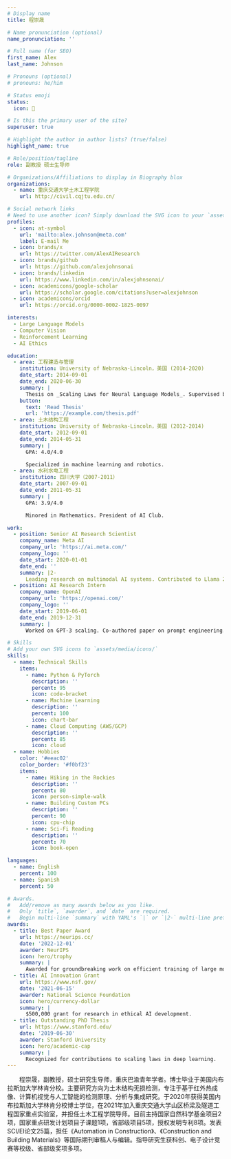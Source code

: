 ```yaml
---
# Display name
title: 程崇晟

# Name pronunciation (optional)
name_pronunciation: ''

# Full name (for SEO)
first_name: Alex
last_name: Johnson

# Pronouns (optional)
# pronouns: he/him

# Status emoji
status:
  icon: 🚀

# Is this the primary user of the site?
superuser: true

# Highlight the author in author lists? (true/false)
highlight_name: true

# Role/position/tagline
role: 副教授 硕士生导师

# Organizations/Affiliations to display in Biography blox
organizations:
  - name: 重庆交通大学土木工程学院
    url: http://civil.cqjtu.edu.cn/

# Social network links
# Need to use another icon? Simply download the SVG icon to your `assets/media/icons/` folder.
profiles:
  - icon: at-symbol
    url: 'mailto:alex.johnson@meta.com'
    label: E-mail Me
  - icon: brands/x
    url: https://twitter.com/AlexAIResearch
  - icon: brands/github
    url: https://github.com/alexjohnsonai
  - icon: brands/linkedin
    url: https://www.linkedin.com/in/alexjohnsonai/
  - icon: academicons/google-scholar
    url: https://scholar.google.com/citations?user=alexjohnson
  - icon: academicons/orcid
    url: https://orcid.org/0000-0002-1825-0097

interests:
  - Large Language Models
  - Computer Vision
  - Reinforcement Learning
  - AI Ethics

education:
  - area: 工程建造与管理
    institution: University of Nebraska-Lincoln，美国 (2014-2020)
    date_start: 2014-09-01
    date_end: 2020-06-30
    summary: |
      Thesis on _Scaling Laws for Neural Language Models_. Supervised by Prof. Andrew Ng. Published 5 papers in NeurIPS and ICML, with 2 best paper awards.
    button:
      text: 'Read Thesis'
      url: 'https://example.com/thesis.pdf'
  - area: 土木结构工程
    institution: University of Nebraska-Lincoln，美国 (2012-2014)
    date_start: 2012-09-01
    date_end: 2014-05-31
    summary: |
      GPA: 4.0/4.0

      Specialized in machine learning and robotics.
  - area: 水利水电工程
    institution: 四川大学（2007-2011）
    date_start: 2007-09-01
    date_end: 2011-05-31
    summary: |
      GPA: 3.9/4.0

      Minored in Mathematics. President of AI Club.

work:
  - position: Senior AI Research Scientist
    company_name: Meta AI
    company_url: 'https://ai.meta.com/'
    company_logo: ''
    date_start: 2020-01-01
    date_end: ''
    summary: |2-
      Leading research on multimodal AI systems. Contributed to Llama 2 and other open-source models. 50+ citations in 3 years.
  - position: AI Research Intern
    company_name: OpenAI
    company_url: 'https://openai.com/'
    company_logo: ''
    date_start: 2019-06-01
    date_end: 2019-12-31
    summary: |
      Worked on GPT-3 scaling. Co-authored paper on prompt engineering.

# Skills
# Add your own SVG icons to `assets/media/icons/`
skills:
  - name: Technical Skills
    items:
      - name: Python & PyTorch
        description: ''
        percent: 95
        icon: code-bracket
      - name: Machine Learning
        description: ''
        percent: 100
        icon: chart-bar
      - name: Cloud Computing (AWS/GCP)
        description: ''
        percent: 85
        icon: cloud
  - name: Hobbies
    color: '#eeac02'
    color_border: '#f0bf23'
    items:
      - name: Hiking in the Rockies
        description: ''
        percent: 80
        icon: person-simple-walk
      - name: Building Custom PCs
        description: ''
        percent: 90
        icon: cpu-chip
      - name: Sci-Fi Reading
        description: ''
        percent: 70
        icon: book-open

languages:
  - name: English
    percent: 100
  - name: Spanish
    percent: 50

# Awards.
#   Add/remove as many awards below as you like.
#   Only `title`, `awarder`, and `date` are required.
#   Begin multi-line `summary` with YAML's `|` or `|2-` multi-line prefix and indent 2 spaces below.
awards:
  - title: Best Paper Award
    url: https://neurips.cc/
    date: '2022-12-01'
    awarder: NeurIPS
    icon: hero/trophy
    summary: |
      Awarded for groundbreaking work on efficient training of large models.
  - title: AI Innovation Grant
    url: https://www.nsf.gov/
    date: '2021-06-15'
    awarder: National Science Foundation
    icon: hero/currency-dollar
    summary: |
      $500,000 grant for research in ethical AI development.
  - title: Outstanding PhD Thesis
    url: https://www.stanford.edu/
    date: '2019-06-30'
    awarder: Stanford University
    icon: hero/academic-cap
    summary: |
      Recognized for contributions to scaling laws in deep learning.
---
```

<p style="text-indent:2em;">程崇晟，副教授，硕士研究生导师，重庆巴渝青年学者。博士毕业于美国内布拉斯加大学林肯分校。主要研究方向为土木结构无损检测，专注于基于红外热成像、计算机视觉与人工智能的检测原理、分析与集成研究。于2020年获得美国内布拉斯加大学林肯分校博士学位，在2021年加入重庆交通大学山区桥梁及隧道工程国家重点实验室，并担任土木工程学院导师。目前主持国家自然科学基金项目2项，国家重点研发计划项目子课题1项，省部级项目5项，授权发明专利8项。发表SCI/EI论文25篇，担任《Automation in Construction》、《Construction and Building Materials》等国际期刊审稿人与编辑。指导研究生获科创、电子设计竞赛等校级、省部级奖项多项。</p>
